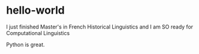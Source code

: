 # hello-world

I just finished Master's in French Historical Linguistics and I am SO ready for Computational Linguistics 

Python is great.
